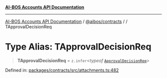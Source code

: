 [**AI-BOS Accounts API Documentation**](../../../README.md)

***

[AI-BOS Accounts API Documentation](../../../README.md) / [@aibos/contracts](../README.md) / [](../README.md) / TApprovalDecisionReq

# Type Alias: TApprovalDecisionReq

> **TApprovalDecisionReq** = `z.infer`\<*typeof* [`ApprovalDecisionReq`](../variables/ApprovalDecisionReq.md)\>

Defined in: [packages/contracts/src/attachments.ts:482](https://github.com/pohlai88/accounts/blob/48103fb36d28b2b9bfb33472b6de2f719773cde9/packages/contracts/src/attachments.ts#L482)
